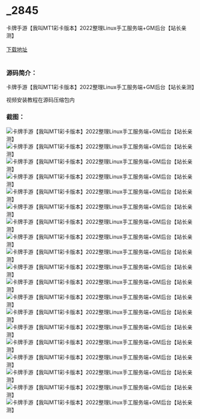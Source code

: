 # _2845
卡牌手游【我叫MT1彩卡版本】2022整理Linux手工服务端+GM后台【站长亲测】
<br/></br>
[下载地址](https://www.uuid2.com/2845.html "下载地址")
<br/></br>
<h3>源码简介：</h3>
<p>卡牌手游【我叫MT1彩卡版本】2022整理Linux手工服务端+GM后台【站长亲测】<p>
<p>视频安装教程在源码压缩包内<p>
<h3>截图：</h3>
<img src="https://www.uuid2.com/wp-content/uploads/img/202201/7e925ce372.jpg" alt="卡牌手游【我叫MT1彩卡版本】2022整理Linux手工服务端+GM后台【站长亲测】"><img src="https://www.uuid2.com/wp-content/uploads/img/202201/d19b18a362.jpg" alt="卡牌手游【我叫MT1彩卡版本】2022整理Linux手工服务端+GM后台【站长亲测】"><img src="https://www.uuid2.com/wp-content/uploads/img/202201/1169a0d688.jpg" alt="卡牌手游【我叫MT1彩卡版本】2022整理Linux手工服务端+GM后台【站长亲测】"><img src="https://www.uuid2.com/wp-content/uploads/img/202201/72addea944.jpg" alt="卡牌手游【我叫MT1彩卡版本】2022整理Linux手工服务端+GM后台【站长亲测】"><img src="https://www.uuid2.com/wp-content/uploads/img/202201/c0f0b95675.jpg" alt="卡牌手游【我叫MT1彩卡版本】2022整理Linux手工服务端+GM后台【站长亲测】"><img src="https://www.uuid2.com/wp-content/uploads/img/202201/1d00455845.jpg" alt="卡牌手游【我叫MT1彩卡版本】2022整理Linux手工服务端+GM后台【站长亲测】"><img src="https://www.uuid2.com/wp-content/uploads/img/202201/d9414cc127.jpg" alt="卡牌手游【我叫MT1彩卡版本】2022整理Linux手工服务端+GM后台【站长亲测】"><img src="https://www.uuid2.com/wp-content/uploads/img/202201/101e555851.jpg" alt="卡牌手游【我叫MT1彩卡版本】2022整理Linux手工服务端+GM后台【站长亲测】"><img src="https://www.uuid2.com/wp-content/uploads/img/202201/afec7f1536.jpg" alt="卡牌手游【我叫MT1彩卡版本】2022整理Linux手工服务端+GM后台【站长亲测】"><img src="https://www.uuid2.com/wp-content/uploads/img/202201/04ade35829.jpg" alt="卡牌手游【我叫MT1彩卡版本】2022整理Linux手工服务端+GM后台【站长亲测】"><img src="https://www.uuid2.com/wp-content/uploads/img/202201/d6b40b8328.jpg" alt="卡牌手游【我叫MT1彩卡版本】2022整理Linux手工服务端+GM后台【站长亲测】"><img src="https://www.uuid2.com/wp-content/uploads/img/202201/6ebf139783.jpg" alt="卡牌手游【我叫MT1彩卡版本】2022整理Linux手工服务端+GM后台【站长亲测】"><img src="https://www.uuid2.com/wp-content/uploads/img/202201/eb32049567.jpg" alt="卡牌手游【我叫MT1彩卡版本】2022整理Linux手工服务端+GM后台【站长亲测】"><img src="https://www.uuid2.com/wp-content/uploads/img/202201/069f30e987.jpg" alt="卡牌手游【我叫MT1彩卡版本】2022整理Linux手工服务端+GM后台【站长亲测】"><img src="https://www.uuid2.com/wp-content/uploads/img/202201/2fc6cef471.jpg" alt="卡牌手游【我叫MT1彩卡版本】2022整理Linux手工服务端+GM后台【站长亲测】"><img src="https://www.uuid2.com/wp-content/uploads/img/202201/770b7fe847.jpg" alt="卡牌手游【我叫MT1彩卡版本】2022整理Linux手工服务端+GM后台【站长亲测】"><img src="https://www.uuid2.com/wp-content/uploads/img/202201/e8d619c708.jpg" alt="卡牌手游【我叫MT1彩卡版本】2022整理Linux手工服务端+GM后台【站长亲测】"><img src="https://www.uuid2.com/wp-content/uploads/img/202201/462f503122.jpg" alt="卡牌手游【我叫MT1彩卡版本】2022整理Linux手工服务端+GM后台【站长亲测】"><img src="https://www.uuid2.com/wp-content/uploads/img/202201/f70cf40519.jpg" alt="卡牌手游【我叫MT1彩卡版本】2022整理Linux手工服务端+GM后台【站长亲测】">
